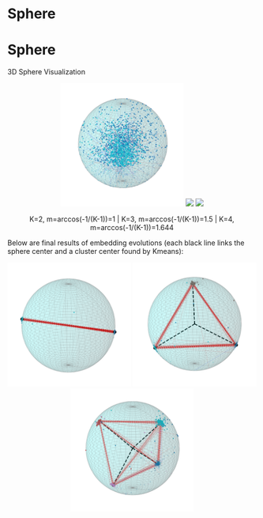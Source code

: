 # Sphere
# Sphere
3D Sphere Visualization

<p align="center">
  <img src="images/fmnist_sub2.gif" width="250" />
  <img src="images/fmnist_sub3.gif" width="250" /> 
  <img src="images/fmnist_sub4.gif" width="250" />
</p>
<p align="center">
  K=2, m=arccos(-1/(K-1))=1 | K=3, m=arccos(-1/(K-1))=1.5 | K=4, m=arccos(-1/(K-1))=1.644
</p>

Below are final results of embedding evolutions (each black line links the sphere center and a cluster center found by Kmeans):

<p align="center">
  <img src="images/fmnist_sub2.png" width="250" />
  <img src="images/fmnist_sub3.png" width="250" /> 
  <img src="images/fmnist_sub4.png" width="250" />
</p>
